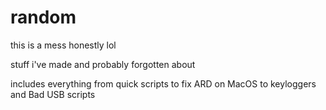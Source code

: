 # random
this is a mess honestly lol

stuff i've made and probably forgotten about

includes everything from quick scripts to fix ARD on MacOS to keyloggers and Bad USB scripts
